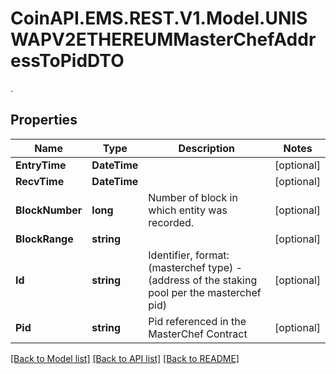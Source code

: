 # CoinAPI.EMS.REST.V1.Model.UNISWAPV2ETHEREUMMasterChefAddressToPidDTO
.

## Properties

Name | Type | Description | Notes
------------ | ------------- | ------------- | -------------
**EntryTime** | **DateTime** |  | [optional] 
**RecvTime** | **DateTime** |  | [optional] 
**BlockNumber** | **long** | Number of block in which entity was recorded. | [optional] 
**BlockRange** | **string** |  | [optional] 
**Id** | **string** | Identifier, format: (masterchef type) - (address of the staking pool per the masterchef pid) | [optional] 
**Pid** | **string** | Pid referenced in the MasterChef Contract | [optional] 

[[Back to Model list]](../README.md#documentation-for-models) [[Back to API list]](../README.md#documentation-for-api-endpoints) [[Back to README]](../README.md)

